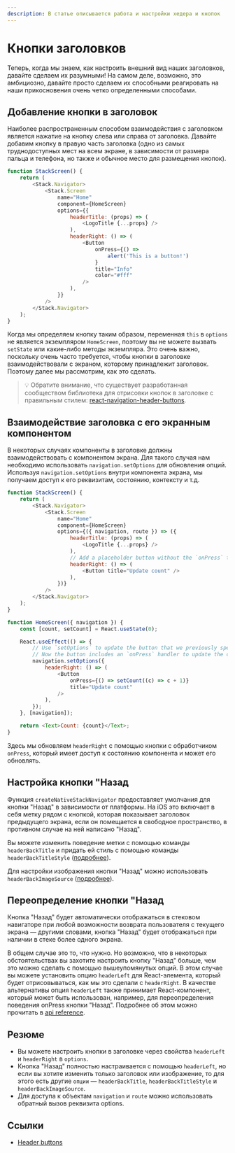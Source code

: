 ```yaml
---
description: В статье описывается работа и настройки хедера и кнопок
---
```


# Кнопки заголовков

Теперь, когда мы знаем, как настроить внешний вид наших заголовков, давайте сделаем их разумными! На самом деле, возможно, это амбициозно, давайте просто сделаем их способными реагировать на наши прикосновения очень четко определенными способами.

## Добавление кнопки в заголовок

Наиболее распространенным способом взаимодействия с заголовком является нажатие на кнопку слева или справа от заголовка. Давайте добавим кнопку в правую часть заголовка (одно из самых труднодоступных мест на всем экране, в зависимости от размера пальца и телефона, но также и обычное место для размещения кнопок).

```js
function StackScreen() {
    return (
        <Stack.Navigator>
            <Stack.Screen
                name="Home"
                component={HomeScreen}
                options={{
                    headerTitle: (props) => (
                        <LogoTitle {...props} />
                    ),
                    headerRight: () => (
                        <Button
                            onPress={() =>
                                alert('This is a button!')
                            }
                            title="Info"
                            color="#fff"
                        />
                    ),
                }}
            />
        </Stack.Navigator>
    );
}
```

Когда мы определяем кнопку таким образом, переменная `this` в `options` не является экземпляром `HomeScreen`, поэтому вы не можете вызвать `setState` или какие-либо методы экземпляра. Это очень важно, поскольку очень часто требуется, чтобы кнопки в заголовке взаимодействовали с экраном, которому принадлежит заголовок. Поэтому далее мы рассмотрим, как это сделать.

> 💡 Обратите внимание, что существует разработанная сообществом библиотека для отрисовки кнопок в заголовке с правильным стилем: [react-navigation-header-buttons](https://github.com/vonovak/react-navigation-header-buttons).

## Взаимодействие заголовка с его экранным компонентом

В некоторых случаях компоненты в заголовке должны взаимодействовать с компонентом экрана. Для такого случая нам необходимо использовать `navigation.setOptions` для обновления опций. Используя `navigation.setOptions` внутри компонента экрана, мы получаем доступ к его реквизитам, состоянию, контексту и т.д.

```js
function StackScreen() {
    return (
        <Stack.Navigator>
            <Stack.Screen
                name="Home"
                component={HomeScreen}
                options={({ navigation, route }) => ({
                    headerTitle: (props) => (
                        <LogoTitle {...props} />
                    ),
                    // Add a placeholder button without the `onPress` to avoid flicker
                    headerRight: () => (
                        <Button title="Update count" />
                    ),
                })}
            />
        </Stack.Navigator>
    );
}

function HomeScreen({ navigation }) {
    const [count, setCount] = React.useState(0);

    React.useEffect(() => {
        // Use `setOptions` to update the button that we previously specified
        // Now the button includes an `onPress` handler to update the count
        navigation.setOptions({
            headerRight: () => (
                <Button
                    onPress={() => setCount((c) => c + 1)}
                    title="Update count"
                />
            ),
        });
    }, [navigation]);

    return <Text>Count: {count}</Text>;
}
```

Здесь мы обновляем `headerRight` с помощью кнопки с обработчиком `onPress`, который имеет доступ к состоянию компонента и может его обновлять.

## Настройка кнопки "Назад

Функция `createNativeStackNavigator` предоставляет умолчания для кнопки "Назад" в зависимости от платформы. На iOS это включает в себя метку рядом с кнопкой, которая показывает заголовок предыдущего экрана, если он помещается в свободное пространство, в противном случае на ней написано "Назад".

Вы можете изменить поведение метки с помощью команды `headerBackTitle` и придать ей стиль с помощью команды `headerBackTitleStyle` ([подробнее](native-stack-navigator.md#headerbacktitle)).

Для настройки изображения кнопки "Назад" можно использовать `headerBackImageSource` ([подробнее](native-stack-navigator.md#headerbackimagesource)).

## Переопределение кнопки "Назад

Кнопка "Назад" будет автоматически отображаться в стековом навигаторе при любой возможности возврата пользователя с текущего экрана &mdash; другими словами, кнопка "Назад" будет отображаться при наличии в стеке более одного экрана.

В общем случае это то, что нужно. Но возможно, что в некоторых обстоятельствах вы захотите настроить кнопку "Назад" больше, чем это можно сделать с помощью вышеупомянутых опций. В этом случае вы можете установить опцию `headerLeft` для React-элемента, который будет отрисовываться, как мы это сделали с `headerRight`. В качестве альтернативы опция `headerLeft` также принимает React-компонент, который может быть использован, например, для переопределения поведения onPress кнопки "Назад". Подробнее об этом можно прочитать в [api reference](native-stack-navigator.md#headerleft).

## Резюме

-   Вы можете настроить кнопки в заголовке через свойства `headerLeft` и `headerRight` в `options`.
-   Кнопка "Назад" полностью настраивается с помощью `headerLeft`, но если вы хотите изменить только заголовок или изображение, то для этого есть другие `опции` &mdash; `headerBackTitle`, `headerBackTitleStyle` и `headerBackImageSource`.
-   Для доступа к объектам `navigation` и `route` можно использовать обратный вызов реквизита options.

## Ссылки

-   [Header buttons](https://reactnavigation.org/docs/header-buttons)
